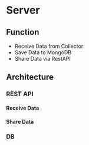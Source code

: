 # Server
## Function
* Receive Data from Collector
* Save Data to MongoDB
* Share Data via RestAPI

## Architecture
### REST API
#### Receive Data

#### Share Data



### DB


###
